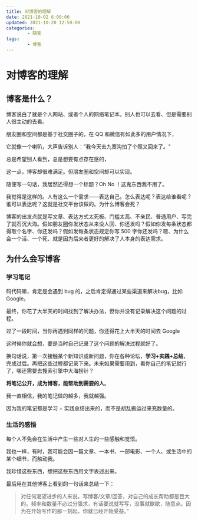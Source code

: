 ```yaml
---
title: 对博客的理解
date: 2021-10-02 6:00:00
updated: 2021-10-20 12:59:00
categories:
        - 随笔
tags:
        - 博客
---
```


# 对博客的理解

## 博客是什么？

博客说白了就是个人网站、或者个人的网络笔记本。别人也可以去看、但是需要别人很主动的去看。

朋友圈和空间都是基于社交圈子的，在 QQ 和微信有如此多的用户情况下，

它就像一个喇叭，大声告诉别人：”我今天去九寨沟拍了个照又回来了。"

总是希望别人看到，总是想要有点存在感的，

这一点，博客却很难满足。但朋友圈和空间却可以实现。

随便写一句话，我居然还得想一个标题？Oh No ！这鬼东西我不用了。

我觉得是这样的。人有这么一个需求——表达自己。怎么表达呢？表达给谁看呢？谁可以表达呢？这就是社交平台该做的。为什么博客会死？

博客的出发点就是写文章、表达方式太死板、门槛太高、不亲民、普通用户、写完了就石沉大海。假如朋友圈你发状态从来没人回、你还发吗？假如你发每条状态都得取个名字、你还发吗？假如发每条状态规定你写 500 字你还发吗？嗯、为什么会一个活、一个死、就是因为后来者更好的解决了人本身的表达需求。

## 为什么会写博客

### 学习笔记

码代码嘛，肯定是会遇到 bug 的，之后肯定得通过某些渠道来解决bug，比如 Google。

最终，你花了大半天的时间找到了解决办法，但你并没有记录解决这个问题的过程。

过了一段时间，当你再遇到同样的问题，你还得花上大半天的时间去 Google

这时候你就会想，要是当时自己记录了这个问题的解决过程就好了。

换句话说，第一次接触某个新知识或新问题，你在各种论坛，**学习+实践+总结**，完成过后。再把这些过程都记录下来。未来如果需要用到，看你自己的笔记就行了，哪还需要去搜索引擎中大海捞针？

**将笔记公开，成为博客，能帮助到需要的人**。

我一直相信，我的笔记做的越多，我就越强。

因为我的笔记都是学习 + 实践总结出来的，而不是胡乱搬运过来充数量的。

### 生活的感悟

每个人不免会在生活中产生一些对人生的一些感触和觉悟。

我也一样，有时，我可能会因一篇文章、一本书、一部电影、一个人、或生活中的某个细节，而触动我。

我珍惜这些东西，想把这些东西用文字表述出来。

最后用在其他博客上看到的一句话来总结一下：

> 对任何渴望进步的人来说，写博客/文章/回答，对自己的成长帮助都是巨大的。频率和数量不必过分强求，有话要说就写写，没事就歇歇，随意点。因为在开始写作的那一刻起，你就已经开始受益。”

